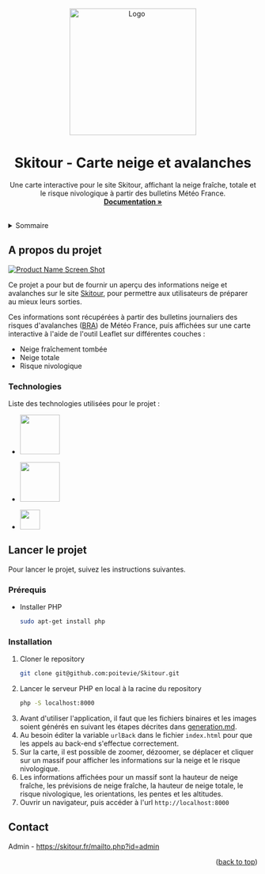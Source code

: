 <a name="readme-top"></a>
<!--
*** Template: https://github.com/othneildrew/Best-README-Template
-->

<!-- PROJECT LOGO -->
<br />
<div align="center">

<a>
    <img src="https://skitour.fr/img/skitour.png" alt="Logo" width="256">
  </a>

  <h1 align="center">Skitour - Carte neige et avalanches</h3>

  <p align="center">
    Une carte interactive pour le site Skitour, affichant la neige fraîche, totale et le risque nivologique à partir des bulletins Météo France.
    <br />
    <a href="https://github.com/poitevie/Skitour"><strong>Documentation »</strong></a>
    <br />
    <br />
  </p>
</div>

<!-- TABLE OF CONTENTS -->
<details>
  <summary>Sommaire</summary>
  <ol>
    <li>
      <a href="#about-the-project">A propos du projet</a>
      <ul>
        <li><a href="#built-with">Technologies</a></li>
      </ul>
    </li>
    <li>
      <a href="#getting-started">Lancer le projet</a>
      <ul>
        <li><a href="#prerequisites">Prérequis</a></li>
        <li><a href="#installation">Installation</a></li>
      </ul>
    </li>
    <li><a href="#contact">Contact</a></li>
  </ol>
</details>

<!-- ABOUT THE PROJECT -->
## A propos du projet

[![Product Name Screen Shot][product-screenshot]](https://skitour.fr/)  

Ce projet a pour but de fournir un aperçu des informations neige et avalanches sur le site [Skitour](https://skitour.fr/), pour permettre aux utilisateurs de préparer au mieux leurs sorties.

Ces informations sont récupérées à partir des bulletins journaliers des risques d'avalanches ([BRA](https://meteofrance.com/meteo-montagne)) de Météo France, puis affichées sur une carte interactive à l'aide de l'outil Leaflet sur différentes couches :
* Neige fraîchement tombée
* Neige totale
* Risque nivologique

### Technologies

Liste des technologies utilisées pour le projet :

* <img src="https://upload.wikimedia.org/wikipedia/commons/2/27/PHP-logo.svg" width="80" style="display: block; margin-bottom: 16px"/>
* <img src="https://upload.wikimedia.org/wikipedia/commons/thumb/1/13/Leaflet_logo.svg/320px-Leaflet_logo.svg.png" width="80" style="display: block; margin-bottom: 16px"/>
* <img src="https://upload.wikimedia.org/wikipedia/commons/6/6a/JavaScript-logo.png" width="40" style="display: block; margin-bottom: 16px"/>

<!-- GETTING STARTED -->
## Lancer le projet

Pour lancer le projet, suivez les instructions suivantes.

### Prérequis

* Installer PHP
  ```sh
  sudo apt-get install php
  ```

### Installation

1. Cloner le repository
   ```sh
   git clone git@github.com:poitevie/Skitour.git
   ```
2. Lancer le serveur PHP en local à la racine du repository
   ```sh
   php -S localhost:8000
   ```
3. Avant d'utiliser l'application, il faut que les fichiers binaires et les images soient générés en suivant les étapes décrites dans [generation.md](docs/generation.md).
4. Au besoin éditer la variable `urlBack` dans le fichier `index.html` pour que les appels au back-end s'effectue correctement.
5. Sur la carte, il est possible de zoomer, dézoomer, se déplacer et cliquer sur un massif pour afficher les informations sur la neige et le risque nivologique.
6. Les informations affichées pour un massif sont la hauteur de neige fraîche, les prévisions de neige fraîche, la hauteur de neige totale, le risque nivologique, les orientations, les pentes et les altitudes.
7. Ouvrir un navigateur, puis accéder à l'url `http://localhost:8000`

<!-- CONTACT -->
## Contact

Admin - https://skitour.fr/mailto.php?id=admin

<p align="right">(<a href="#readme-top">back to top</a>)</p>

[product-screenshot]: https://skitour.fr/img/bandeau.jpg